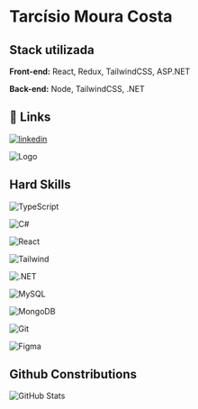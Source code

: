 
# Tarcísio Moura Costa




## Stack utilizada

**Front-end:** React, Redux, TailwindCSS, ASP.NET

**Back-end:** Node, TailwindCSS, .NET 


## 🔗 Links

[![linkedin](https://img.shields.io/badge/linkedin-0A66C2?style=for-the-badge&logo=linkedin&logoColor=white)](https://www.linkedin.com/in/tarcisiomoura/)


![Logo](https://media.licdn.com/dms/image/D4D3DAQG8WpQVYj6Puw/image-scale_191_1128/0/1665787884720/a_v_e_soluo_em_software_cover?e=2147483647&v=beta&t=HyxukhtMhs4bi2RRu80LA-Fs9XFiZYAN1TaiERwYr3I)


## Hard Skills
![TypeScript](https://img.shields.io/badge/TypeScript-007ACC?style=for-the-badge&logo=typescript&logoColor=white)

![C#](https://img.shields.io/badge/C%23-239120?style=for-the-badge&logo=c-sharp&logoColor=white)

![React](https://img.shields.io/badge/React-20232A?style=for-the-badge&logo=react&logoColor=61DAFB)


![Tailwind](https://img.shields.io/badge/tailwindcss-%2338B2AC.svg?style=for-the-badge&logo=tailwind-css&logoColor=white)

![.NET](https://img.shields.io/badge/.NET-5C2D91?style=for-the-badge&logo=.net&logoColor=white)

![MySQL](https://img.shields.io/badge/MySQL-00000F?style=for-the-badge&logo=mysql&logoColor=white)

![MongoDB](https://img.shields.io/badge/MongoDB-%234ea94b.svg?style=for-the-badge&logo=mongodb&logoColor=white)

![Git](https://img.shields.io/badge/GIT-E44C30?style=for-the-badge&logo=git&logoColor=white)

![Figma](https://img.shields.io/badge/Figma-696969?style=for-the-badge&logo=figma&logoColor=figma)

## Github Constributions

![GitHub Stats](https://github-readme-stats.vercel.app/api?username=devmoura&theme=transparent&bg_color=000&border_color=30A3DC&show_icons=true&icon_color=30A3DC&title_color=E94D5F&text_color=FFF)